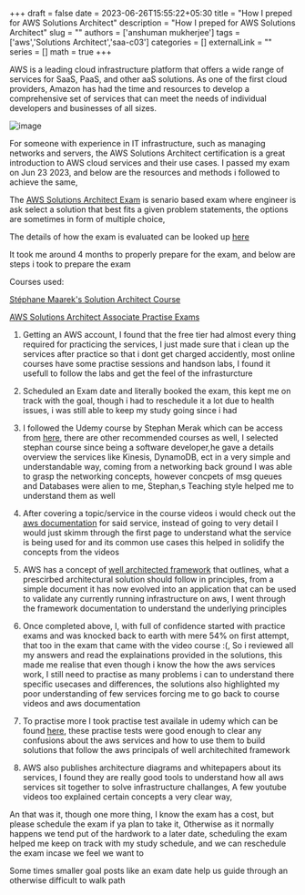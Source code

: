 +++ 
draft = false
date = 2023-06-26T15:55:22+05:30
title = "How I preped for AWS Solutions Architect"
description = "How I preped for AWS Solutions Architect"
slug = ""
authors = ['anshuman mukherjee']
tags = ['aws','Solutions Architect','saa-c03']
categories = []
externalLink = ""
series = []
math = true
+++

AWS is a leading cloud infrastructure platform that offers a wide range of services for SaaS, PaaS, and other aaS solutions. As one of the first cloud providers, Amazon has had the time and resources to develop a comprehensive set of services that can meet the needs of individual developers and businesses of all sizes.

![image](/images/aws.jpg)

For someone with experience in IT infrastructure, such as managing networks and servers, the AWS Solutions Architect certification is a great introduction to AWS cloud services and their use cases. I passed my exam on Jun 23 2023, and below are the resources and methods i followed to achieve the same, 

The [AWS Solutions Architect Exam](https://aws.amazon.com/certification/certified-solutions-architect-associate/) is senario based exam where engineer is ask select a solution that best fits a given problem statements, the options are sometimes in form of multiple choice,

The details of how the exam is evaluated can be looked up [here](https://aws.amazon.com/certification/policies/after-testing/)

It took me around 4 months to properly prepare for the exam, and below are steps i took to prepare the exam 

Courses used:

 [Stéphane Maarek's Solution Architect Course](https://www.udemy.com/share/106WtA3@HxoUAqPPlIew_W5F6YFFtBv2QZC0SP00lkRZR6FmAXz_wygBQeWDBvBI7kJrD5o=/)

 [AWS Solutions Architect Associate Practise Exams](https://www.udemy.com/share/102Yz63@33KT6ou0uF8HC9emiKZnFsI0a0AuJ-wCzP8kV3fPK-kOwtSUofGal33oTfvK3s0=/)

1) Getting  an AWS account, I found that the free tier had almost every thing required for practicing the services, I just made sure that i  clean up the services after practice so that i dont get charged accidently, most online courses have some practise sessions and handson labs, I found it usefull to follow the labs and get the feel of the infrasturcture  

2) Scheduled an Exam date and literally booked the exam, this kept me on track with the goal, though i had to reschedule it a lot due to health issues, i was still able to keep my study going since i had  

3) I followed the Udemy course by Stephan Merak which can be access from [here](https://www.udemy.com/share/106WtA3@HxoUAqPPlIew_W5F6YFFtBv2QZC0SP00lkRZR6FmAXz_wygBQeWDBvBI7kJrD5o=/), there are other recommended courses as well, I selected stephan course since being a software developer,he gave a details overview the services like Kinesis, DynamoDB, ect in a very simple and understandable way, coming from a networking back ground I was able to grasp the networking concepts, however concpets of msg queues and Databases were alien to me, Stephan,s Teaching style helped me to understand them as well 

4) After covering a topic/service in the course videos i would check out the [aws documentation](https://docs.aws.amazon.com/) for said service, instead of going to very detail I would just skimm through the first page to understand what the service is being used for and its common use cases this helped in solidify the concepts from the videos 

5) AWS has a concept of [well architected framework](https://docs.aws.amazon.com/wellarchitected/latest/framework/welcome.html) that outlines, what a prescirbed architectural solution should follow in principles, from a simple document it has now evolved into an application that can be used to validate any currently running infrastructure on aws, I went through the framework documentation to understand the underlying principles 

6) Once completed above, I, with full of confidence started with practice exams and was knocked back to earth with mere 54% on first attempt, that too in the exam that came with the video course :(, So i reviewed all my answers and read the explainations provided in the solutions, this made me realise that even though i know the how the aws services work, I still need to practise as many problems i can to understand there specific usecases and differences, the solutions also highlighted my poor understanding of few services forcing me to go back to course videos and aws documentation 

7) To practise more I took practise test availale in udemy which can be found [here](https://www.udemy.com/share/102Yz63@33KT6ou0uF8HC9emiKZnFsI0a0AuJ-wCzP8kV3fPK-kOwtSUofGal33oTfvK3s0=/), these practise tests were good enough to clear any confusions about the aws services and how to use them to build solutions that follow the aws principals of well architechited framework

8) AWS also publishes architecture diagrams and whitepapers about its services, I found they are really good tools to understand how all aws services sit together to solve infrastructure challanges, A few youtube videos too explained certain concepts a very clear way, 

An that was it, though one more thing, I know the exam has a cost, but please schedule the exam if ya plan to take it, Otherwise as it normally happens we tend put of the hardwork to a later date, scheduling the exam helped me keep on track with my study schedule, and we can reschedule the exam incase we feel we want to

Some times smaller goal posts like an exam date help us guide through an otherwise difficult to walk path 

